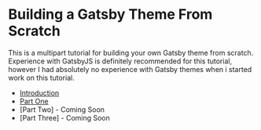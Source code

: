 # Building a Gatsby Theme From Scratch

This is a multipart tutorial for building your own Gatsby theme from scratch. Experience with GatsbyJS is definitely recommended for this tutorial, however I had absolutely no experience with Gatsby themes when i started work on this tutorial.

- [Introduction](https://billyjacoby.dev/intro-to-gatsby-themes)
- [Part One](https://billyjacoby.dev/building-a-gatsbyjs-theme-part-one)
- [Part Two] - Coming Soon
- [Part Three] - Coming Soon
